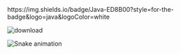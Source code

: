 
<div>
https://img.shields.io/badge/Java-ED8B00?style=for-the-badge&logo=java&logoColor=white
</div>

![download](https://user-images.githubusercontent.com/36276548/157995779-7ad9a8d5-5793-4f49-b6d2-671f228826ba.jpg)

![Snake animation](https://github.com/cpluis/cpluis/blob/output/github-contribution-grid-snake.svg)

  
